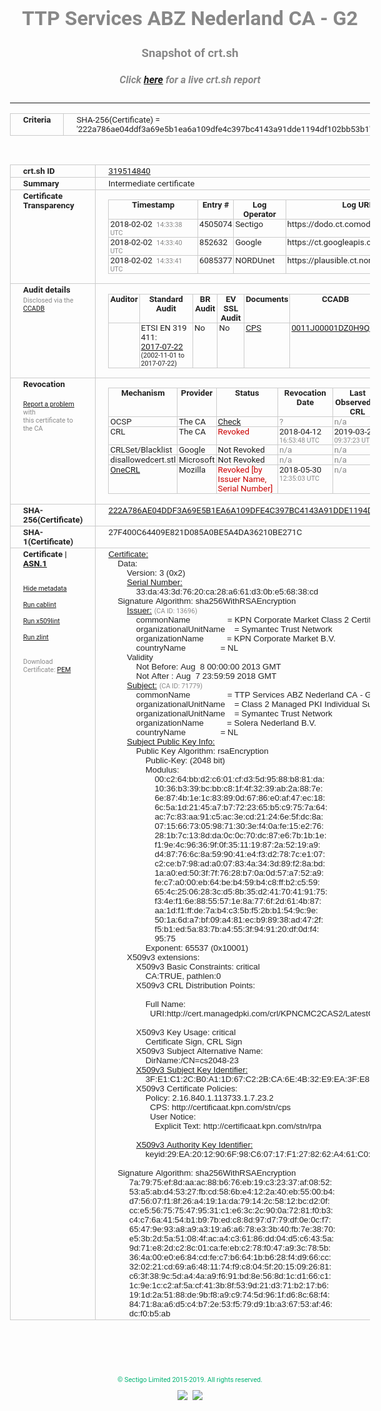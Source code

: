 # TTP Services ABZ Nederland CA - G2
### Snapshot of crt.sh
##### Click [here](https://crt.sh/?q=222A786AE04DDF3A69E5B1EA6A109DFE4C397BC4143A91DDE1194DF102BB53B1) for a live crt.sh report

---
<!DOCTYPE HTML PUBLIC "-//W3C//DTD HTML 4.0 Transitional//EN">
<HTML>
<HEAD>
  <META http-equiv="Content-Type" content="text/html; charset=UTF-8">
  <TITLE>crt.sh | 222a786ae04ddf3a69e5b1ea6a109dfe4c397bc4143a91dde1194df102bb53b1</TITLE>
  <META name="description" content="Free CT Log Certificate Search Tool from Sectigo (formerly Comodo CA)">
  <META name="keywords" content="crt.sh, CT, Certificate Transparency, Certificate Search, SSL Certificate, Sectigo, Comodo CA">
  <LINK href="//fonts.googleapis.com/css?family=Roboto+Mono|Roboto:400,400i,700,700i" rel="stylesheet">
  <STYLE type="text/css">
    a {
      white-space: nowrap;
    }
    body {
      color: #888888;
      font: 12pt Roboto, sans-serif;
      padding-top: 10px;
      text-align: center
    }
    form {
      margin: 0px
    }
    span {
      border-radius: 10px
    }
    span.heading {
      color: #888888;
      font: 12pt Roboto, sans-serif
    }
    span.title {
      background-color: #00B373;
      color: #FFFFFF;
      font: bold 18pt Roboto, sans-serif;
      padding: 0px 5px
    }
    span.text {
      color: #888888;
      font: 10pt Roboto, sans-serif
    }
    span.whiteongrey {
      background-color: #D9D9D6;
      color: #FFFFFF;
      font: bold 18pt Roboto, sans-serif;
      padding: 0px 5px
    }
    table {
      border-collapse: collapse;
      color: #222222;
      font: 10pt Roboto, sans-serif;
      margin-left: auto;
      margin-right: auto
    }
    table.options {
      border: none;
      margin-left: 10px
    }
    td, th {
      border: 1px solid #CCCCCC;
      padding: 0px 2px;
      text-align: left;
      vertical-align: top
    }
    td.outer, th.outer {
      border: 1px solid #CCCCCC;
      padding: 2px 20px;
      text-align: left
    }
    th.heading {
      color: #888888;
      font: bold italic 12pt Roboto, sans-serif;
      padding: 20px 0px 0px;
      text-align: center
    }
    th.options, td.options {
      border: none;
      vertical-align: middle
    }
    td.text {
      font: 10pt "Roboto Mono", sans-serif;
      padding: 2px 20px
    }
    td.heading {
      border: none;
      color: #888888;
      font: 12pt Roboto, sans-serif;
      padding-top: 20px;
      text-align: center
    }
    table.lint td, th {
      text-align: center
    }
    .button {
      background-color: #00B373;
      border-radius: 10px;
      color: #FFFFFF;
      font: bold 13pt Roboto, sans-serif
    }
    .copyright {
      font: 8pt Roboto, sans-serif;
      color: #00B373
    }
    .input {
      border: 1px solid #888888;
      font-weight: bold;
      text-align: center
    }
    .small {
      font: 8pt Roboto, sans-serif;
      color: #888888
    }
    .error {
      background-color: #FFDFDF;
      color: #CC0000;
      font-weight: bold
    }
    .fatal {
      background-color: #0000AA;
      color: #FFFFFF;
      font-weight: bold
    }
    .notice {
      background-color: #FFFFDF;
      color: #606000
    }
    .warning {
      background-color: #FFEFDF;
      color: #DF6000
    }
  </STYLE>
</HEAD>
<BODY>

<TABLE>
  <TR>
    <TH class="outer">Criteria</TH>
    <TD class="outer">SHA-256(Certificate) = '222a786ae04ddf3a69e5b1ea6a109dfe4c397bc4143a91dde1194df102bb53b1'</TD>
  </TR>
</TABLE>
<BR>
<TABLE>
  <TR>
    <TH class="outer">crt.sh ID</TH>
    <TD class="outer"><A href="?id=319514840">319514840</A></TD>
  </TR>
  <TR>
    <TH class="outer">Summary</TH>
    <TD class="outer">Intermediate certificate</TD>
  </TR>
  <TR>
    <TH class="outer">Certificate<BR>Transparency</TH>
    <TD class="outer">
<TABLE class="options" style="margin-left:0px">
  <TR>
    <TH>Timestamp</TH>
    <TH>Entry #</TH>
    <TH>Log Operator</TH>
    <TH>Log URL</TH>
  </TR>
  <TR>
    <TD>2018-02-02&nbsp; <FONT class="small">14:33:38 UTC</FONT></TD>
    <TD>4505074</TD>
    <TD>Sectigo</TD>
    <TD>https://dodo.ct.comodo.com</TD>
  </TR>
  <TR>
    <TD>2018-02-02&nbsp; <FONT class="small">14:33:40 UTC</FONT></TD>
    <TD>852632</TD>
    <TD>Google</TD>
    <TD>https://ct.googleapis.com/submariner</TD>
  </TR>
  <TR>
    <TD>2018-02-02&nbsp; <FONT class="small">14:33:41 UTC</FONT></TD>
    <TD>6085377</TD>
    <TD>NORDUnet</TD>
    <TD>https://plausible.ct.nordu.net</TD>
  </TR>
</TABLE>
    </TD>
  </TR>
  <TR>
    <TH class="outer">Audit details<BR>
      <DIV class="small" style="padding-top:3px">Disclosed via the
        <A href="//ccadb-public.secure.force.com/mozilla/PublicAllIntermediateCerts" target="_blank">CCADB</A></DIV>
    </TH>
    <TD class="outer">
<TABLE class="options" style="margin-left:0px">
  <TR>
    <TH>Auditor</TH>
    <TH>Standard Audit</TH>
    <TH>BR Audit</TH>
    <TH>EV SSL Audit</TH>
    <TH>Documents</TH>
    <TH>CCADB</TH>
    <TH>Root Owner / Certificate</TH>
  </TR>
  <TR>
    <TD style="vertical-align:middle"></TD>
    <TD>ETSI EN 319 411:
      <A href="https://bug1435815.bmoattachments.org/attachment.cgi?id=8948491" target="_blank">2017-07-22</A>
      <BR><FONT style="font-size:8pt">(2002-11-01 to 2017-07-22)</FONT></TD>
    <TD>No    <TD>No    <TD>
      <A href="https://certificaat.kpn.com/files/CPS/KPN_PKIoverheid_CPS_v4.27.pdf" target="blank">CPS</A>
    </TD>
    <TD><A href="//ccadb.force.com/0011J00001DZ0H9QAL" target="_blank">0011J00001DZ0H9QAL</A></TD>
    <TD><A href="/?id=8983601">DigiCert</A></TD>
  </TR>
</TABLE>
    </TD>
  </TR>
  <TR>
    <TH class="outer">Revocation<BR><BR>
      <DIV class="small" style="padding-top:3px"><A href="?id=319514840&opt=problemreporting">Report a problem</A> with<BR>this certificate to the CA</DIV></TH>
    <TD class="outer">
      <TABLE class="options" style="margin-left:0px">
        <TR>
          <TH>Mechanism</TH>
          <TH>Provider</TH>
          <TH>Status</TH>
          <TH>Revocation Date</TH>
          <TH>Last Observed in CRL</TH>
          <TH>Last Checked <SPAN style="color:#CC0000;vertical-align:middle;font-size:70%;font-weight:normal">(Error)</SPAN></TH>
        </TR>
        <TR>
          <TD>OCSP</TD>
          <TD>The CA</TD>
          <TD><A href="?id=319514840&opt=ocsp">Check</A></TD>
          <TD><SPAN style="color:#888888">?</SPAN></TD>
          <TD><SPAN style="color:#888888">n/a</SPAN></TD>
          <TD><SPAN style="color:#888888">?</SPAN></TD>
        </TR>
        <TR>
          <TD>CRL</TD>
          <TD>The CA</TD>
          <TD><SPAN style="color:#CC0000">Revoked</SPAN></TD><TD>2018-04-12&nbsp; <FONT class="small">16:53:48 UTC</FONT></TD><TD>2019-03-25&nbsp; <FONT class="small">09:37:23 UTC</FONT></TD><TD>2019-12-04&nbsp; <FONT class="small">16:50:07 UTC</FONT></TD>
        </TR>
        <TR>
          <TD>CRLSet/Blacklist</TD>
          <TD>Google</TD>
          <TD>Not Revoked</TD>
          <TD><SPAN style="color:#888888">n/a</SPAN></TD>
          <TD><SPAN style="color:#888888">n/a</SPAN></TD>
          <TD><SPAN style="color:#888888">n/a</SPAN></TD>
        </TR>
        <TR>
          <TD>disallowedcert.stl</TD>
          <TD>Microsoft</TD>
          <TD>Not Revoked</TD>
          <TD><SPAN style="color:#888888">n/a</SPAN></TD>
          <TD><SPAN style="color:#888888">n/a</SPAN></TD>
          <TD><SPAN style="color:#888888">n/a</SPAN></TD>
        </TR>
        <TR>
          <TD><A href="/mozilla-onecrl" target="_blank">OneCRL</A></TD>
          <TD>Mozilla</TD>
          <TD><SPAN style="color:#CC0000">Revoked [by Issuer Name, Serial Number]</SPAN></TD><TD>2018-05-30&nbsp; <FONT class="small">12:35:03 UTC</FONT></TD>
          <TD><SPAN style="color:#888888">n/a</SPAN></TD>
          <TD><SPAN style="color:#888888">n/a</SPAN></TD>
        </TR>
      </TABLE>
    </TD>
  </TR>
  <TR>
    <TH class="outer">SHA-256(Certificate)</TH>
    <TD class="outer"><A href="//censys.io/certificates/222a786ae04ddf3a69e5b1ea6a109dfe4c397bc4143a91dde1194df102bb53b1">222A786AE04DDF3A69E5B1EA6A109DFE4C397BC4143A91DDE1194DF102BB53B1</A></TD>
  </TR>
  <TR>
    <TH class="outer">SHA-1(Certificate)</TH>
    <TD class="outer">27F400C64409E821D085A0BE5A4DA36210BE271C</TD>
  </TR>
  <TR>
    <TH class="outer">Certificate | <A href="?asn1=319514840">ASN.1</A>
      <SPAN class="small"><BR>
      <BR><BR><A href="?id=319514840&opt=nometadata">Hide metadata</A>
      <BR><BR><A href="?id=319514840&opt=cablint">Run cablint</A>
      <BR><BR><A href="?id=319514840&opt=x509lint">Run x509lint</A>
      <BR><BR><A href="?id=319514840&opt=zlint">Run zlint</A>
      <BR><BR><BR>Download Certificate: <A href="?d=319514840">PEM</A>
      </SPAN>
    </TH>
    <TD class="text"><A href="?d=319514840">Certificate:</A><BR>&nbsp;&nbsp;&nbsp;&nbsp;Data:<BR>&nbsp;&nbsp;&nbsp;&nbsp;&nbsp;&nbsp;&nbsp;&nbsp;Version:&nbsp;3&nbsp;(0x2)<BR>&nbsp;&nbsp;&nbsp;&nbsp;&nbsp;&nbsp;&nbsp;&nbsp;<A href="?serial=33da433d7620ca28a661d30be56838cd">Serial&nbsp;Number:</A><BR>&nbsp;&nbsp;&nbsp;&nbsp;&nbsp;&nbsp;&nbsp;&nbsp;&nbsp;&nbsp;&nbsp;&nbsp;33:da:43:3d:76:20:ca:28:a6:61:d3:0b:e5:68:38:cd<BR>&nbsp;&nbsp;&nbsp;&nbsp;Signature&nbsp;Algorithm:&nbsp;sha256WithRSAEncryption<BR>&nbsp;&nbsp;&nbsp;&nbsp;&nbsp;&nbsp;&nbsp;&nbsp;<A href="?caid=13696">Issuer:</A> <SPAN class="small">(CA ID: 13696)</SPAN><BR>&nbsp;&nbsp;&nbsp;&nbsp;&nbsp;&nbsp;&nbsp;&nbsp;&nbsp;&nbsp;&nbsp;&nbsp;commonName&nbsp;&nbsp;&nbsp;&nbsp;&nbsp;&nbsp;&nbsp;&nbsp;&nbsp;&nbsp;&nbsp;&nbsp;&nbsp;&nbsp;&nbsp;&nbsp;=&nbsp;KPN&nbsp;Corporate&nbsp;Market&nbsp;Class&nbsp;2&nbsp;Certification&nbsp;Authority<BR>&nbsp;&nbsp;&nbsp;&nbsp;&nbsp;&nbsp;&nbsp;&nbsp;&nbsp;&nbsp;&nbsp;&nbsp;organizationalUnitName&nbsp;&nbsp;&nbsp;&nbsp;=&nbsp;Symantec&nbsp;Trust&nbsp;Network<BR>&nbsp;&nbsp;&nbsp;&nbsp;&nbsp;&nbsp;&nbsp;&nbsp;&nbsp;&nbsp;&nbsp;&nbsp;organizationName&nbsp;&nbsp;&nbsp;&nbsp;&nbsp;&nbsp;&nbsp;&nbsp;&nbsp;&nbsp;=&nbsp;KPN&nbsp;Corporate&nbsp;Market&nbsp;B.V.<BR>&nbsp;&nbsp;&nbsp;&nbsp;&nbsp;&nbsp;&nbsp;&nbsp;&nbsp;&nbsp;&nbsp;&nbsp;countryName&nbsp;&nbsp;&nbsp;&nbsp;&nbsp;&nbsp;&nbsp;&nbsp;&nbsp;&nbsp;&nbsp;&nbsp;&nbsp;&nbsp;&nbsp;=&nbsp;NL<BR>&nbsp;&nbsp;&nbsp;&nbsp;&nbsp;&nbsp;&nbsp;&nbsp;Validity<BR>&nbsp;&nbsp;&nbsp;&nbsp;&nbsp;&nbsp;&nbsp;&nbsp;&nbsp;&nbsp;&nbsp;&nbsp;Not&nbsp;Before:&nbsp;Aug&nbsp;&nbsp;8&nbsp;00:00:00&nbsp;2013&nbsp;GMT<BR>&nbsp;&nbsp;&nbsp;&nbsp;&nbsp;&nbsp;&nbsp;&nbsp;&nbsp;&nbsp;&nbsp;&nbsp;Not&nbsp;After&nbsp;:&nbsp;Aug&nbsp;&nbsp;7&nbsp;23:59:59&nbsp;2018&nbsp;GMT<BR>&nbsp;&nbsp;&nbsp;&nbsp;&nbsp;&nbsp;&nbsp;&nbsp;<A href="?caid=71779">Subject:</A> <SPAN class="small">(CA ID: 71779)</SPAN><BR>&nbsp;&nbsp;&nbsp;&nbsp;&nbsp;&nbsp;&nbsp;&nbsp;&nbsp;&nbsp;&nbsp;&nbsp;commonName&nbsp;&nbsp;&nbsp;&nbsp;&nbsp;&nbsp;&nbsp;&nbsp;&nbsp;&nbsp;&nbsp;&nbsp;&nbsp;&nbsp;&nbsp;&nbsp;=&nbsp;TTP&nbsp;Services&nbsp;ABZ&nbsp;Nederland&nbsp;CA&nbsp;-&nbsp;G2<BR>&nbsp;&nbsp;&nbsp;&nbsp;&nbsp;&nbsp;&nbsp;&nbsp;&nbsp;&nbsp;&nbsp;&nbsp;organizationalUnitName&nbsp;&nbsp;&nbsp;&nbsp;=&nbsp;Class&nbsp;2&nbsp;Managed&nbsp;PKI&nbsp;Individual&nbsp;Subscriber&nbsp;CA<BR>&nbsp;&nbsp;&nbsp;&nbsp;&nbsp;&nbsp;&nbsp;&nbsp;&nbsp;&nbsp;&nbsp;&nbsp;organizationalUnitName&nbsp;&nbsp;&nbsp;&nbsp;=&nbsp;Symantec&nbsp;Trust&nbsp;Network<BR>&nbsp;&nbsp;&nbsp;&nbsp;&nbsp;&nbsp;&nbsp;&nbsp;&nbsp;&nbsp;&nbsp;&nbsp;organizationName&nbsp;&nbsp;&nbsp;&nbsp;&nbsp;&nbsp;&nbsp;&nbsp;&nbsp;&nbsp;=&nbsp;Solera&nbsp;Nederland&nbsp;B.V.<BR>&nbsp;&nbsp;&nbsp;&nbsp;&nbsp;&nbsp;&nbsp;&nbsp;&nbsp;&nbsp;&nbsp;&nbsp;countryName&nbsp;&nbsp;&nbsp;&nbsp;&nbsp;&nbsp;&nbsp;&nbsp;&nbsp;&nbsp;&nbsp;&nbsp;&nbsp;&nbsp;&nbsp;=&nbsp;NL<BR>&nbsp;&nbsp;&nbsp;&nbsp;&nbsp;&nbsp;&nbsp;&nbsp;<A href="?spkisha256=3475dcab656e5f9a9e61c79e5ff3db69f3e67b0ebafda6a2b32a68ebf2e0cb3d">Subject&nbsp;Public&nbsp;Key&nbsp;Info:</A><BR>&nbsp;&nbsp;&nbsp;&nbsp;&nbsp;&nbsp;&nbsp;&nbsp;&nbsp;&nbsp;&nbsp;&nbsp;Public&nbsp;Key&nbsp;Algorithm:&nbsp;rsaEncryption<BR>&nbsp;&nbsp;&nbsp;&nbsp;&nbsp;&nbsp;&nbsp;&nbsp;&nbsp;&nbsp;&nbsp;&nbsp;&nbsp;&nbsp;&nbsp;&nbsp;Public-Key:&nbsp;(2048&nbsp;bit)<BR>&nbsp;&nbsp;&nbsp;&nbsp;&nbsp;&nbsp;&nbsp;&nbsp;&nbsp;&nbsp;&nbsp;&nbsp;&nbsp;&nbsp;&nbsp;&nbsp;Modulus:<BR>&nbsp;&nbsp;&nbsp;&nbsp;&nbsp;&nbsp;&nbsp;&nbsp;&nbsp;&nbsp;&nbsp;&nbsp;&nbsp;&nbsp;&nbsp;&nbsp;&nbsp;&nbsp;&nbsp;&nbsp;00:c2:64:bb:d2:c6:01:cf:d3:5d:95:88:b8:81:da:<BR>&nbsp;&nbsp;&nbsp;&nbsp;&nbsp;&nbsp;&nbsp;&nbsp;&nbsp;&nbsp;&nbsp;&nbsp;&nbsp;&nbsp;&nbsp;&nbsp;&nbsp;&nbsp;&nbsp;&nbsp;10:36:b3:39:bc:bb:c8:1f:4f:32:39:ab:2a:88:7e:<BR>&nbsp;&nbsp;&nbsp;&nbsp;&nbsp;&nbsp;&nbsp;&nbsp;&nbsp;&nbsp;&nbsp;&nbsp;&nbsp;&nbsp;&nbsp;&nbsp;&nbsp;&nbsp;&nbsp;&nbsp;6e:87:4b:1e:1c:83:89:0d:67:86:e0:af:47:ec:18:<BR>&nbsp;&nbsp;&nbsp;&nbsp;&nbsp;&nbsp;&nbsp;&nbsp;&nbsp;&nbsp;&nbsp;&nbsp;&nbsp;&nbsp;&nbsp;&nbsp;&nbsp;&nbsp;&nbsp;&nbsp;6c:5a:1d:21:45:a7:b7:72:23:65:b5:c9:75:7a:64:<BR>&nbsp;&nbsp;&nbsp;&nbsp;&nbsp;&nbsp;&nbsp;&nbsp;&nbsp;&nbsp;&nbsp;&nbsp;&nbsp;&nbsp;&nbsp;&nbsp;&nbsp;&nbsp;&nbsp;&nbsp;ac:7c:83:aa:91:c5:ac:3e:cd:21:24:6e:5f:dc:8a:<BR>&nbsp;&nbsp;&nbsp;&nbsp;&nbsp;&nbsp;&nbsp;&nbsp;&nbsp;&nbsp;&nbsp;&nbsp;&nbsp;&nbsp;&nbsp;&nbsp;&nbsp;&nbsp;&nbsp;&nbsp;07:15:66:73:05:98:71:30:3e:f4:0a:fe:15:e2:76:<BR>&nbsp;&nbsp;&nbsp;&nbsp;&nbsp;&nbsp;&nbsp;&nbsp;&nbsp;&nbsp;&nbsp;&nbsp;&nbsp;&nbsp;&nbsp;&nbsp;&nbsp;&nbsp;&nbsp;&nbsp;28:1b:7c:13:8d:da:0c:0c:70:dc:87:e6:7b:1b:1e:<BR>&nbsp;&nbsp;&nbsp;&nbsp;&nbsp;&nbsp;&nbsp;&nbsp;&nbsp;&nbsp;&nbsp;&nbsp;&nbsp;&nbsp;&nbsp;&nbsp;&nbsp;&nbsp;&nbsp;&nbsp;f1:9e:4c:96:36:9f:0f:35:11:19:87:2a:52:19:a9:<BR>&nbsp;&nbsp;&nbsp;&nbsp;&nbsp;&nbsp;&nbsp;&nbsp;&nbsp;&nbsp;&nbsp;&nbsp;&nbsp;&nbsp;&nbsp;&nbsp;&nbsp;&nbsp;&nbsp;&nbsp;d4:87:76:6c:8a:59:90:41:e4:f3:d2:78:7c:e1:07:<BR>&nbsp;&nbsp;&nbsp;&nbsp;&nbsp;&nbsp;&nbsp;&nbsp;&nbsp;&nbsp;&nbsp;&nbsp;&nbsp;&nbsp;&nbsp;&nbsp;&nbsp;&nbsp;&nbsp;&nbsp;c2:ce:b7:98:ad:a0:07:83:4a:34:3d:89:f2:8a:bd:<BR>&nbsp;&nbsp;&nbsp;&nbsp;&nbsp;&nbsp;&nbsp;&nbsp;&nbsp;&nbsp;&nbsp;&nbsp;&nbsp;&nbsp;&nbsp;&nbsp;&nbsp;&nbsp;&nbsp;&nbsp;1a:a0:ed:50:3f:7f:76:28:b7:0a:0d:57:a7:52:a9:<BR>&nbsp;&nbsp;&nbsp;&nbsp;&nbsp;&nbsp;&nbsp;&nbsp;&nbsp;&nbsp;&nbsp;&nbsp;&nbsp;&nbsp;&nbsp;&nbsp;&nbsp;&nbsp;&nbsp;&nbsp;fe:c7:a0:00:eb:64:be:b4:59:b4:c8:ff:b2:c5:59:<BR>&nbsp;&nbsp;&nbsp;&nbsp;&nbsp;&nbsp;&nbsp;&nbsp;&nbsp;&nbsp;&nbsp;&nbsp;&nbsp;&nbsp;&nbsp;&nbsp;&nbsp;&nbsp;&nbsp;&nbsp;65:4c:25:06:28:3c:d5:8b:35:d2:41:70:41:91:75:<BR>&nbsp;&nbsp;&nbsp;&nbsp;&nbsp;&nbsp;&nbsp;&nbsp;&nbsp;&nbsp;&nbsp;&nbsp;&nbsp;&nbsp;&nbsp;&nbsp;&nbsp;&nbsp;&nbsp;&nbsp;f3:4e:f1:6e:88:55:57:1e:8a:77:6f:2d:61:4b:87:<BR>&nbsp;&nbsp;&nbsp;&nbsp;&nbsp;&nbsp;&nbsp;&nbsp;&nbsp;&nbsp;&nbsp;&nbsp;&nbsp;&nbsp;&nbsp;&nbsp;&nbsp;&nbsp;&nbsp;&nbsp;aa:1d:f1:ff:de:7a:b4:c3:5b:f5:2b:b1:54:9c:9e:<BR>&nbsp;&nbsp;&nbsp;&nbsp;&nbsp;&nbsp;&nbsp;&nbsp;&nbsp;&nbsp;&nbsp;&nbsp;&nbsp;&nbsp;&nbsp;&nbsp;&nbsp;&nbsp;&nbsp;&nbsp;50:1a:6d:a7:bf:09:a4:81:ec:b9:89:38:ad:47:2f:<BR>&nbsp;&nbsp;&nbsp;&nbsp;&nbsp;&nbsp;&nbsp;&nbsp;&nbsp;&nbsp;&nbsp;&nbsp;&nbsp;&nbsp;&nbsp;&nbsp;&nbsp;&nbsp;&nbsp;&nbsp;f5:b1:ed:5a:83:7b:a4:55:3f:94:91:20:df:0d:f4:<BR>&nbsp;&nbsp;&nbsp;&nbsp;&nbsp;&nbsp;&nbsp;&nbsp;&nbsp;&nbsp;&nbsp;&nbsp;&nbsp;&nbsp;&nbsp;&nbsp;&nbsp;&nbsp;&nbsp;&nbsp;95:75<BR>&nbsp;&nbsp;&nbsp;&nbsp;&nbsp;&nbsp;&nbsp;&nbsp;&nbsp;&nbsp;&nbsp;&nbsp;&nbsp;&nbsp;&nbsp;&nbsp;Exponent:&nbsp;65537&nbsp;(0x10001)<BR>&nbsp;&nbsp;&nbsp;&nbsp;&nbsp;&nbsp;&nbsp;&nbsp;X509v3&nbsp;extensions:<BR>&nbsp;&nbsp;&nbsp;&nbsp;&nbsp;&nbsp;&nbsp;&nbsp;&nbsp;&nbsp;&nbsp;&nbsp;X509v3&nbsp;Basic&nbsp;Constraints:&nbsp;critical<BR>&nbsp;&nbsp;&nbsp;&nbsp;&nbsp;&nbsp;&nbsp;&nbsp;&nbsp;&nbsp;&nbsp;&nbsp;&nbsp;&nbsp;&nbsp;&nbsp;CA:TRUE,&nbsp;pathlen:0<BR>&nbsp;&nbsp;&nbsp;&nbsp;&nbsp;&nbsp;&nbsp;&nbsp;&nbsp;&nbsp;&nbsp;&nbsp;X509v3&nbsp;CRL&nbsp;Distribution&nbsp;Points:&nbsp;<BR><BR>&nbsp;&nbsp;&nbsp;&nbsp;&nbsp;&nbsp;&nbsp;&nbsp;&nbsp;&nbsp;&nbsp;&nbsp;&nbsp;&nbsp;&nbsp;&nbsp;Full&nbsp;Name:<BR>&nbsp;&nbsp;&nbsp;&nbsp;&nbsp;&nbsp;&nbsp;&nbsp;&nbsp;&nbsp;&nbsp;&nbsp;&nbsp;&nbsp;&nbsp;&nbsp;&nbsp;&nbsp;URI:http://cert.managedpki.com/crl/KPNCMC2CAS2/LatestCRL.crl<BR><BR>&nbsp;&nbsp;&nbsp;&nbsp;&nbsp;&nbsp;&nbsp;&nbsp;&nbsp;&nbsp;&nbsp;&nbsp;X509v3&nbsp;Key&nbsp;Usage:&nbsp;critical<BR>&nbsp;&nbsp;&nbsp;&nbsp;&nbsp;&nbsp;&nbsp;&nbsp;&nbsp;&nbsp;&nbsp;&nbsp;&nbsp;&nbsp;&nbsp;&nbsp;Certificate&nbsp;Sign,&nbsp;CRL&nbsp;Sign<BR>&nbsp;&nbsp;&nbsp;&nbsp;&nbsp;&nbsp;&nbsp;&nbsp;&nbsp;&nbsp;&nbsp;&nbsp;X509v3&nbsp;Subject&nbsp;Alternative&nbsp;Name:&nbsp;<BR>&nbsp;&nbsp;&nbsp;&nbsp;&nbsp;&nbsp;&nbsp;&nbsp;&nbsp;&nbsp;&nbsp;&nbsp;&nbsp;&nbsp;&nbsp;&nbsp;DirName:/CN=cs2048-23<BR>&nbsp;&nbsp;&nbsp;&nbsp;&nbsp;&nbsp;&nbsp;&nbsp;&nbsp;&nbsp;&nbsp;&nbsp;<A href="?ski=3fe1c12cb0a11d67c22bca6e4b32e9ea3fe808c8">X509v3&nbsp;Subject&nbsp;Key&nbsp;Identifier:</A><BR>&nbsp;&nbsp;&nbsp;&nbsp;&nbsp;&nbsp;&nbsp;&nbsp;&nbsp;&nbsp;&nbsp;&nbsp;&nbsp;&nbsp;&nbsp;&nbsp;3F:E1:C1:2C:B0:A1:1D:67:C2:2B:CA:6E:4B:32:E9:EA:3F:E8:08:C8<BR>&nbsp;&nbsp;&nbsp;&nbsp;&nbsp;&nbsp;&nbsp;&nbsp;&nbsp;&nbsp;&nbsp;&nbsp;X509v3&nbsp;Certificate&nbsp;Policies:&nbsp;<BR>&nbsp;&nbsp;&nbsp;&nbsp;&nbsp;&nbsp;&nbsp;&nbsp;&nbsp;&nbsp;&nbsp;&nbsp;&nbsp;&nbsp;&nbsp;&nbsp;Policy:&nbsp;2.16.840.1.113733.1.7.23.2<BR>&nbsp;&nbsp;&nbsp;&nbsp;&nbsp;&nbsp;&nbsp;&nbsp;&nbsp;&nbsp;&nbsp;&nbsp;&nbsp;&nbsp;&nbsp;&nbsp;&nbsp;&nbsp;CPS:&nbsp;http://certificaat.kpn.com/stn/cps<BR>&nbsp;&nbsp;&nbsp;&nbsp;&nbsp;&nbsp;&nbsp;&nbsp;&nbsp;&nbsp;&nbsp;&nbsp;&nbsp;&nbsp;&nbsp;&nbsp;&nbsp;&nbsp;User&nbsp;Notice:<BR>&nbsp;&nbsp;&nbsp;&nbsp;&nbsp;&nbsp;&nbsp;&nbsp;&nbsp;&nbsp;&nbsp;&nbsp;&nbsp;&nbsp;&nbsp;&nbsp;&nbsp;&nbsp;&nbsp;&nbsp;Explicit&nbsp;Text:&nbsp;http://certificaat.kpn.com/stn/rpa<BR><BR>&nbsp;&nbsp;&nbsp;&nbsp;&nbsp;&nbsp;&nbsp;&nbsp;&nbsp;&nbsp;&nbsp;&nbsp;<A href="?ski=29ea2012906f98c60717f1278262a461c0a281e8">X509v3&nbsp;Authority&nbsp;Key&nbsp;Identifier:</A><BR>&nbsp;&nbsp;&nbsp;&nbsp;&nbsp;&nbsp;&nbsp;&nbsp;&nbsp;&nbsp;&nbsp;&nbsp;&nbsp;&nbsp;&nbsp;&nbsp;keyid:29:EA:20:12:90:6F:98:C6:07:17:F1:27:82:62:A4:61:C0:A2:81:E8<BR><BR>&nbsp;&nbsp;&nbsp;&nbsp;Signature&nbsp;Algorithm:&nbsp;sha256WithRSAEncryption<BR>&nbsp;&nbsp;&nbsp;&nbsp;&nbsp;&nbsp;&nbsp;&nbsp;&nbsp;7a:79:75:ef:8d:aa:ac:88:b6:76:eb:19:c3:23:37:af:08:52:<BR>&nbsp;&nbsp;&nbsp;&nbsp;&nbsp;&nbsp;&nbsp;&nbsp;&nbsp;53:a5:ab:d4:53:27:fb:cd:58:6b:e4:12:2a:40:eb:55:00:b4:<BR>&nbsp;&nbsp;&nbsp;&nbsp;&nbsp;&nbsp;&nbsp;&nbsp;&nbsp;d7:56:07:f1:8f:26:a4:19:1a:da:79:14:2c:58:12:bc:d2:0f:<BR>&nbsp;&nbsp;&nbsp;&nbsp;&nbsp;&nbsp;&nbsp;&nbsp;&nbsp;cc:e5:56:75:75:47:95:31:c1:e6:3c:2c:90:0a:72:81:f0:b3:<BR>&nbsp;&nbsp;&nbsp;&nbsp;&nbsp;&nbsp;&nbsp;&nbsp;&nbsp;c4:c7:6a:41:54:b1:b9:7b:ed:c8:8d:97:d7:79:df:0e:0c:f7:<BR>&nbsp;&nbsp;&nbsp;&nbsp;&nbsp;&nbsp;&nbsp;&nbsp;&nbsp;65:47:9e:93:a8:a9:a3:19:a6:a6:78:e3:3b:40:fb:7e:38:70:<BR>&nbsp;&nbsp;&nbsp;&nbsp;&nbsp;&nbsp;&nbsp;&nbsp;&nbsp;e5:3b:2d:5a:51:08:4f:ac:a4:c3:61:86:dd:04:d5:c6:43:5a:<BR>&nbsp;&nbsp;&nbsp;&nbsp;&nbsp;&nbsp;&nbsp;&nbsp;&nbsp;9d:71:e8:2d:c2:8c:01:ca:fe:eb:c2:78:f0:47:a9:3c:78:5b:<BR>&nbsp;&nbsp;&nbsp;&nbsp;&nbsp;&nbsp;&nbsp;&nbsp;&nbsp;36:4a:00:e0:e6:84:cd:fe:c7:b6:64:1b:b6:28:f4:d9:66:cc:<BR>&nbsp;&nbsp;&nbsp;&nbsp;&nbsp;&nbsp;&nbsp;&nbsp;&nbsp;32:02:21:cd:69:a6:48:11:74:f9:c8:04:5f:20:15:09:26:81:<BR>&nbsp;&nbsp;&nbsp;&nbsp;&nbsp;&nbsp;&nbsp;&nbsp;&nbsp;c6:3f:38:9c:5d:a4:4a:a9:f6:91:bd:8e:56:8d:1c:d1:66:c1:<BR>&nbsp;&nbsp;&nbsp;&nbsp;&nbsp;&nbsp;&nbsp;&nbsp;&nbsp;1c:9e:1c:c2:af:5a:cf:41:3b:8f:53:9d:21:d3:71:b2:17:b6:<BR>&nbsp;&nbsp;&nbsp;&nbsp;&nbsp;&nbsp;&nbsp;&nbsp;&nbsp;19:1d:2a:51:88:de:9b:f8:a9:c9:74:5d:96:1f:d6:8c:68:f4:<BR>&nbsp;&nbsp;&nbsp;&nbsp;&nbsp;&nbsp;&nbsp;&nbsp;&nbsp;84:71:8a:a6:d5:c4:b7:2e:53:f5:79:d9:1b:a3:67:53:af:46:<BR>&nbsp;&nbsp;&nbsp;&nbsp;&nbsp;&nbsp;&nbsp;&nbsp;&nbsp;dc:f0:b5:ab<BR>    </TD>
  </TR>
</TABLE>

  <BR><BR><BR>

  <P class="copyright">&copy; Sectigo Limited 2015-2019. All rights reserved.</P>
  <DIV>
    <A href="https://sectigo.com/"><IMG src="/sectigo_s.png"></A>
    &nbsp;<A href="https://github.com/crtsh"><IMG src="/GitHub-Mark-32px.png"></A>
  </DIV>
</BODY>
</HTML>

